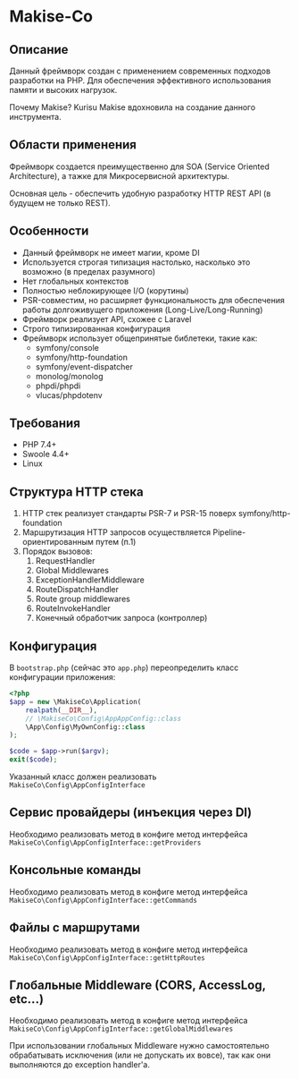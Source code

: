 # Makise-Co
## Описание
Данный фреймворк создан с применением современных подходов разработки на PHP.
Для обеспечения эффективного использования памяти и высоких нагрузок.

Почему Makise? Kurisu Makise вдохновила на создание данного инструмента.

## Области применения
Фреймворк создается преимущественно для SOA (Service Oriented Architecture),
а тажке для Микросервисной архитектуры.

Основная цель - обеспечить удобную разработку HTTP REST API (в будущем не только REST).

## Особенности
* Данный фреймворк не имеет магии, кроме DI
* Используется строгая типизация настолько, насколько это возможно (в пределах разумного)
* Нет глобальных контекстов
* Полностью неблокирующее I/O (корутины)
* PSR-совместим, но расширяет функциональность для обеспечения работы
долгоживущего приложения (Long-Live/Long-Running)
* Фреймворк реализует API, схожее с Laravel
* Строго типизированная конфигурация
* Фреймворк использует общепринятые библетеки, такие как:
    * symfony/console
    * symfony/http-foundation
    * symfony/event-dispatcher
    * monolog/monolog
    * phpdi/phpdi
    * vlucas/phpdotenv

## Требования
* PHP 7.4+
* Swoole 4.4+
* Linux

## Структура HTTP стека
1. HTTP стек реализует стандарты PSR-7 и PSR-15 поверх symfony/http-foundation
2. Маршрутизация HTTP запросов осуществляется Pipeline-ориентированным путем (п.1)
3. Порядок вызовов:
    1. RequestHandler
    2. Global Middlewares
    3. ExceptionHandlerMiddleware
    4. RouteDispatchHandler
    5. Route group middlewares
    6. RouteInvokeHandler
    7. Конечный обработчик запроса (контроллер)

## Конфигурация
В `bootstrap.php` (сейчас это `app.php`) переопределить класс конфигурации приложения:
```php
<?php
$app = new \MakiseCo\Application(
    realpath(__DIR__),
    // \MakiseCo\Config\AppAppConfig::class
    \App\Config\MyOwnConfig::class
);

$code = $app->run($argv);
exit($code);
```

Указанный класс должен реализовать `MakiseCo\Config\AppConfigInterface`

## Сервис провайдеры (инъекция через DI)
Необходимо реализовать метод в конфиге метод интерфейса `MakiseCo\Config\AppConfigInterface::getProviders`

## Консольные команды
Необходимо реализовать метод в конфиге метод интерфейса `MakiseCo\Config\AppConfigInterface::getCommands`

## Файлы с маршрутами
Необходимо реализовать метод в конфиге метод интерфейса `MakiseCo\Config\AppConfigInterface::getHttpRoutes`

## Глобальные Middleware (CORS, AccessLog, etc...)
Необходимо реализовать метод в конфиге метод интерфейса `MakiseCo\Config\AppConfigInterface::getGlobalMiddlewares`

При использовании глобальных Middleware нужно самостоятельно обрабатывать исключения (или не допускать их вовсе),
так как они выполняются до exception handler'а.
